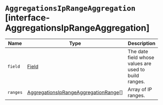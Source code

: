 # `AggregationsIpRangeAggregation` [interface-AggregationsIpRangeAggregation]

| Name | Type | Description |
| - | - | - |
| `field` | [Field](./Field.md) | The date field whose values are used to build ranges. |
| `ranges` | [AggregationsIpRangeAggregationRange](./AggregationsIpRangeAggregationRange.md)[] | Array of IP ranges. |
